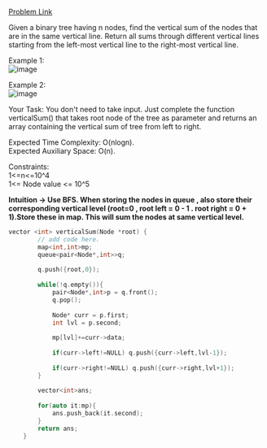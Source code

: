 [Problem Link](https://www.geeksforgeeks.org/problems/vertical-sum/1)<br>

Given a binary tree having n nodes, find the vertical sum of the nodes that are in the same vertical line. Return all sums through different vertical lines starting from the left-most vertical line to the right-most vertical line.<br>

Example 1:<br>
![image](https://github.com/akscpp/GeeksforGeeks_POTD/assets/129672950/74e6bc1c-5d69-4147-a438-5ef1c10569e8)

Example 2:<br>
![image](https://github.com/akscpp/GeeksforGeeks_POTD/assets/129672950/b2ea063b-b156-4c1e-96e4-5051742105b4)

Your Task:
You don't need to take input. Just complete the function verticalSum() that takes root node of the tree as parameter and returns an array containing the vertical sum of tree from left to right.<br>

Expected Time Complexity: O(nlogn).<br>
Expected Auxiliary Space: O(n).<br>

Constraints:<br>
1<=n<=10^4<br>
1<= Node value <= 10^5<br>

__Intuition -> Use BFS. When storing the nodes in queue , also store their corresponding vertical level (root=0 , root left = 0 - 1 . root right = 0 + 1).Store these in map. This will sum the nodes at same vertical level.__

```C++
vector <int> verticalSum(Node *root) {
        // add code here.
        map<int,int>mp;
        queue<pair<Node*,int>>q;
        
        q.push({root,0});
        
        while(!q.empty()){
            pair<Node*,int>p = q.front();
            q.pop();
            
            Node* curr = p.first;
            int lvl = p.second;
            
            mp[lvl]+=curr->data;
            
            if(curr->left!=NULL) q.push({curr->left,lvl-1});
            
            if(curr->right!=NULL) q.push({curr->right,lvl+1});
        }
        
        vector<int>ans;
        
        for(auto it:mp){
            ans.push_back(it.second);
        }
        return ans;
    }
```
